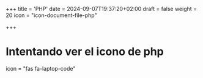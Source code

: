 +++
title = 'PHP'
date = 2024-09-07T19:37:20+02:00
draft = false
weight = 20
icon = "icon-document-file-php"

+++
# Intentando ver el icono de php

 icon = "fas fa-laptop-code"